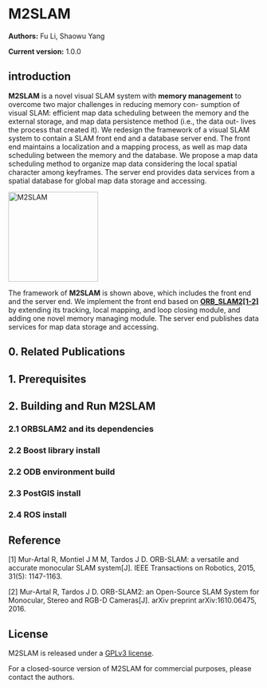 
# M2SLAM

**Authors:** Fu Li, Shaowu Yang

**Current version:** 1.0.0

## introduction

**M2SLAM** is a novel visual SLAM system with **memory management** to overcome two major challenges in reducing memory con- sumption of visual SLAM: efficient map data scheduling between the memory and the external storage, and map data persistence method (i.e., the data out- lives the process that created it). We redesign the framework of a visual SLAM system to contain a SLAM front end and a database server end. The front end maintains a localization and a mapping process, as well as map data scheduling between the memory and the database. We propose a map data scheduling method to organize map data considering the local spatial character among keyframes. The server end provides data services from a spatial database for global map data storage and accessing.

<img src="https://github.com/lifunudt/M2SLAM/blob/master/image/framework.png" alt="M2SLAM" height="180" />

The framework of **M2SLAM** is shown above, which includes the front end and the server end. We implement the front end based on **[ORB_SLAM2[1-2]](https://github.com/raulmur/ORB_SLAM2)** by extending its tracking, local mapping, and loop closing module, and adding one novel memory managing module. The server end publishes data services for map data storage and accessing.
## 0. Related Publications

## 1. Prerequisites

## 2. Building and Run M2SLAM

### 2.1 ORBSLAM2 and its dependencies

### 2.2 Boost library install

### 2.2 ODB environment build

### 2.3 PostGIS install

### 2.4 ROS install

## Reference
[1] Mur-Artal R, Montiel J M M, Tardos J D. ORB-SLAM: a versatile and accurate monocular SLAM system[J]. IEEE Transactions on Robotics, 2015, 31(5): 1147-1163.

[2] Mur-Artal R, Tardos J D. ORB-SLAM2: an Open-Source SLAM System for Monocular, Stereo and RGB-D Cameras[J]. arXiv preprint arXiv:1610.06475, 2016.

## License
M2SLAM is released under a [GPLv3 license](https://github.com/lifunudt/M2SLAM/blob/master/License-gpl.txt).

For a closed-source version of M2SLAM for commercial purposes, please contact the authors.
